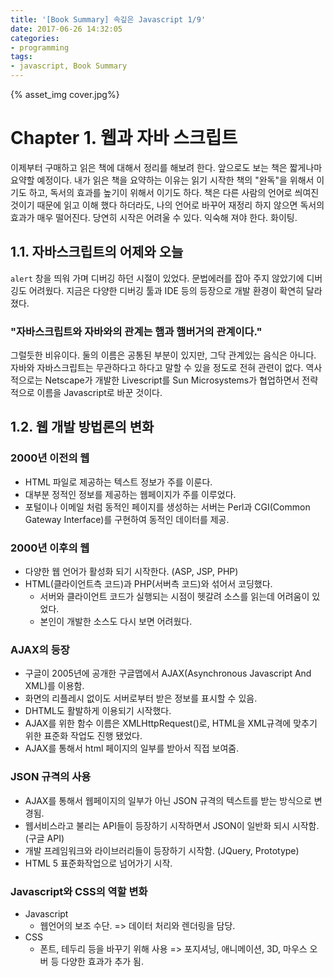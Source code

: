 ```yaml
---
title: '[Book Summary] 속깊은 Javascript 1/9'
date: 2017-06-26 14:32:05
categories:
- programming
tags:
- javascript, Book Summary
---
```


{% asset_img cover.jpg%} 


# Chapter 1. 웹과 자바 스크립트
이제부터 구매하고 읽은 책에 대해서 정리를 해보려 한다. 앞으로도 보는 책은 짧게나마 요약할 예정이다. 내가 읽은 책을 요약하는 이유는 읽기 시작한 책의 "완독"을 위해서 이기도 하고, 독서의 효과를 높기이 위해서 이기도 하다. 책은 다른 사람의 언어로 씌여진 것이기 때문에 읽고 이해 했다 하더라도, 나의 언어로 바꾸어 재정리 하지 않으면 독서의 효과가 매우 떨어진다. 당연히 시작은 어려울 수 있다. 익숙해 져야 한다. 화이팅. 

## 1.1. 자바스크립트의 어제와 오늘
```alert``` 창을 띄워 가며 디버깅 하던 시절이 있었다. 문법에러를 잡아 주지 않았기에 디버깅도 어려웠다. 지금은 다양한 디버깅 툴과 IDE 등의 등장으로 개발 환경이 확연히 달라졌다.

### "자바스크립트와 자바와의 관계는 햄과 햄버거의 관계이다."
그럴듯한 비유이다. 둘의 이름은 공통된 부분이 있지만, 그닥 관계있는 음식은 아니다. 자바와 자바스크립트는 무관하다고 하다고 말할 수 있을 정도로 전혀 관련이 없다. 역사적으로는 Netscape가 개발한 Livescript를 Sun Microsystems가 협업하면서 전략적으로 이름을 Javascript로 바꾼 것이다. 

## 1.2. 웹 개발 방법론의 변화

### 2000년 이전의 웹
- HTML 파일로 제공하는 텍스트 정보가 주를 이룬다.
- 대부분 정적인 정보를 제공하는 웹페이지가 주를 이루었다.
- 포털이나 이메일 처럼 동적인 페이지를 생성하는 서버는 Perl과 CGI(Common Gateway Interface)를 구현하여 동적인 데이터를 제공.

### 2000년 이후의 웹
- 다양한 웹 언어가 활성화 되기 시작한다. (ASP, JSP, PHP)
- HTML(클라이언트측 코드)과 PHP(서버측 코드)와 섞어서 코딩했다.
    - 서버와 클라이언트 코드가 실행되는 시점이 헷갈려 소스를 읽는데 어려움이 있었다.
    - 본인이 개발한 소스도 다시 보면 어려웠다.

### AJAX의 등장
- 구글이 2005년에 공개한 구글맵에서 AJAX(Asynchronous Javascript And XML)를 이용함.
- 화면의 리플레시 없이도 서버로부터 받은 정보를 표시할 수 있음.
- DHTML도 활발하게 이용되기 시작했다.
- AJAX를 위한 함수 이름은 XMLHttpRequest()로, HTML을 XML규격에 맞추기 위한 표준화 작업도 진행 됐었다.
- AJAX를 통해서 html 페이지의 일부를 받아서 직접 보여줌.

### JSON 규격의 사용
- AJAX를 통해서 웹페이지의 일부가 아닌 JSON 규격의 텍스트를 받는 방식으로 변경됨. 
- 웹서비스라고 불리는 API들이 등장하기 시작하면서 JSON이 일반화 되시 시작함. (구글 API)
- 개발 프레임워크와 라이브러리들이 등장하기 시작함. (JQuery, Prototype)
- HTML 5 표준화작업으로 넘어가기 시작.

### Javascript와 CSS의 역할 변화
- Javascript
    - 웹언어의 보조 수단. => 데이터 처리와 렌더링을 담당.
- CSS
    - 폰트, 테두리 등을 바꾸기 위해 사용 => 포지셔닝, 애니메이션, 3D, 마우스 오버 등 다양한 효과가 추가 됨.
